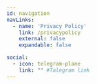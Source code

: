 ```yaml
---
id: navigation
navLinks:
  - name: 'Privacy Policy'
    link: /privacypolicy
    external: false
    expandable: false

social:
  - icon: telegram-plane
    link: "" #Talegram link
---
```


<!-- navLinks:
  - name: Features
    link: "#features" 
    external: false
    expandable: false

  - name: Roadmap
    link: '#roadmap'
    external: false
    expandable: false

  - name: Partners
    link: '#partners'
    external: false
    expandable: false

  - name: Team
    link: /team
    external: false
    expandable: false -->

<!--       - title: Future
        path: /future -->

<!--       submenu:
      - title: Solution
        path: /solution

      - title: Participate
        path: /participate

      - title: Token
        path: /token

      - title: Knowledge Base
        path: https://library.threefold.me/info/tfgrid/#/what_is_farming
        external: true -->
